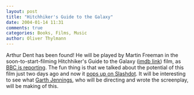 ```yaml
---
layout: post
title: "Hitchhiker's Guide to the Galaxy"
date: 2004-01-14 11:31
comments: true
categories: Books, Films, Music
author: Oliver Thylmann
---
```



Arthur Dent has been found! He will be played by Martin Freeman in the soon-to-start-filming Hitchhiker's Guide to the Galaxy ([imdb link](http://us.imdb.com/title/tt0371724/)) film, as [BBC is reporting](http://www.bbc.co.uk/films/2004/01/12/high_noon_jan_12_2004_news_article.shtml). The fun thing is that we talked about the potential of this film just two days ago and now it [pops up on Slashdot](http://slashdot.org/articles/04/01/13/1429258.shtml?tid=188&amp;tid=97). It will be interesting to see what [Garth Jennings](http://us.imdb.com/name/nm1134029/), who will be directing and wrote the screenplay, will be making of this.


